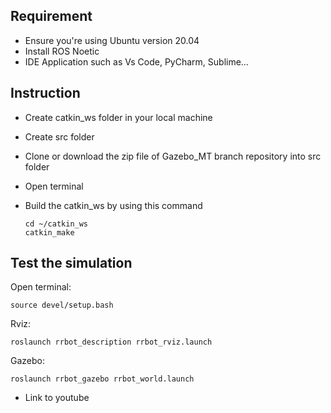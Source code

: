 ## Requirement
- Ensure you're using Ubuntu version 20.04 
- Install ROS Noetic
- IDE Application such as Vs Code, PyCharm, Sublime…

## Instruction
- Create catkin_ws folder in your local machine
- Create src folder
- Clone or download the zip file of Gazebo_MT branch repository into src folder
- Open terminal
- Build the catkin_ws by using this command
  
      cd ~/catkin_ws
      catkin_make
      
## Test the simulation
Open terminal: 

    source devel/setup.bash

Rviz:

    roslaunch rrbot_description rrbot_rviz.launch

Gazebo:

    roslaunch rrbot_gazebo rrbot_world.launch


- Link to youtube

   





